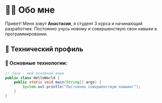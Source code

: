 # 👨‍💻 Обо мне

Привет! Меня зовут **Анастасия**, я студент 3 курса и начинающий разработчик. Постоянно учусь новому и совершенствую свои навыки в программировании.

## 🎯 Технический профиль

### 💪 Основные технологии:
```java
// Java - мой основной язык
public class HelloWorld {
    public static void main(String[] args) {
        System.out.println("Постоянно совершенствую навыки!");
    }
}
